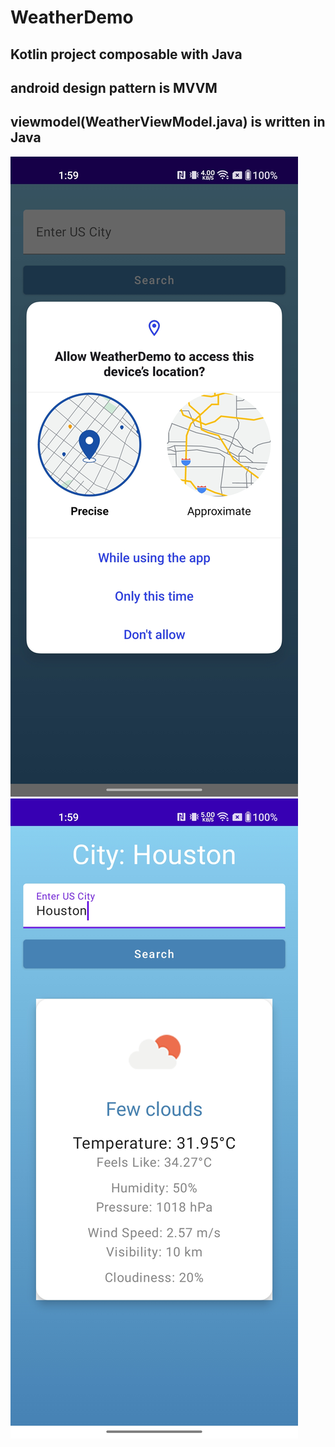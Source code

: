 # WeatherDemo

## Kotlin project composable with Java
## android design pattern is MVVM
## viewmodel(WeatherViewModel.java) is written in Java

![Screenshot1](https://github.com/Toxicccxz/WeatherDemo/blob/main/screenshots/1.jpg?raw=true)
![Screenshot2](https://github.com/Toxicccxz/WeatherDemo/blob/main/screenshots/2.jpg?raw=true)
